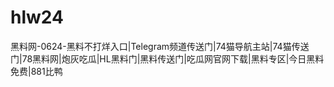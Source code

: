 # hlw24
黑料网-0624-黑料不打烊入口|Telegram频道传送门|74猫导航主站|74猫传送门|78黑料网|炮灰吃瓜|HL黑料门|黑料传送门|吃瓜网官网下载|黑料专区|今日黑料免费|881比鸭
